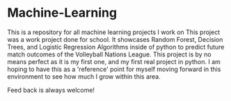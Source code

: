# Machine-Learning
This is a repository for all machine learning projects I work on
This project was a work project done for school. It showcases Random Forest, Decision Trees, and Logistic Regression Algorithms inside of python to predict future match outcomes of the Volleyball Nations League. This project is by no means perfect as it is my first one, and my first real project in python. I am hoping to have this as a 'reference' point for myself moving forward in this environment to see how much I grow within this area.

Feed back is always welcome!
